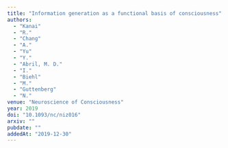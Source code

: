 ```yaml
---
title: "Information generation as a functional basis of consciousness"
authors:
  - "Kanai"
  - "R."
  - "Chang"
  - "A."
  - "Yu"
  - "Y."
  - "Abril, M. D."
  - "I."
  - "Biehl"
  - "M."
  - "Guttenberg"
  - "N."
venue: "Neuroscience of Consciousness"
year: 2019
doi: "10.1093/nc/niz016"
arxiv: ""
pubdate: ""
addedAt: "2019-12-30"
---
```

